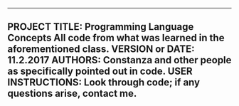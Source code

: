
------------------------------------------------------------------------
PROJECT TITLE: Programming Language Concepts
All code from what was learned in the aforementioned class.
VERSION or DATE: 11.2.2017
AUTHORS: Constanza and other people as specifically pointed out in code.
USER INSTRUCTIONS: Look through code; if any questions arise, contact me.
------------------------------------------------------------------------
